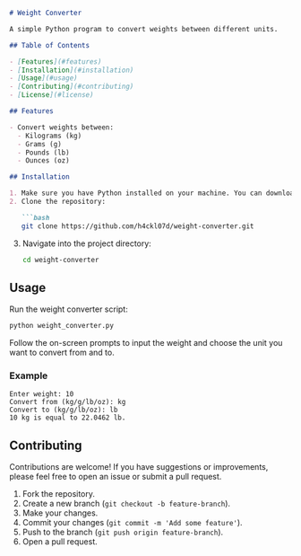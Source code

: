 

```markdown
# Weight Converter

A simple Python program to convert weights between different units.

## Table of Contents

- [Features](#features)
- [Installation](#installation)
- [Usage](#usage)
- [Contributing](#contributing)
- [License](#license)

## Features

- Convert weights between:
  - Kilograms (kg)
  - Grams (g)
  - Pounds (lb)
  - Ounces (oz)

## Installation

1. Make sure you have Python installed on your machine. You can download it from [python.org](https://www.python.org/downloads/).
2. Clone the repository:

   ```bash
   git clone https://github.com/h4ckl07d/weight-converter.git
   ```

3. Navigate into the project directory:

   ```bash
   cd weight-converter
   ```

## Usage

Run the weight converter script:

```bash
python weight_converter.py
```

Follow the on-screen prompts to input the weight and choose the unit you want to convert from and to.

### Example

```
Enter weight: 10
Convert from (kg/g/lb/oz): kg
Convert to (kg/g/lb/oz): lb
10 kg is equal to 22.0462 lb.
```

## Contributing

Contributions are welcome! If you have suggestions or improvements, please feel free to open an issue or submit a pull request.

1. Fork the repository.
2. Create a new branch (`git checkout -b feature-branch`).
3. Make your changes.
4. Commit your changes (`git commit -m 'Add some feature'`).
5. Push to the branch (`git push origin feature-branch`).
6. Open a pull request.
